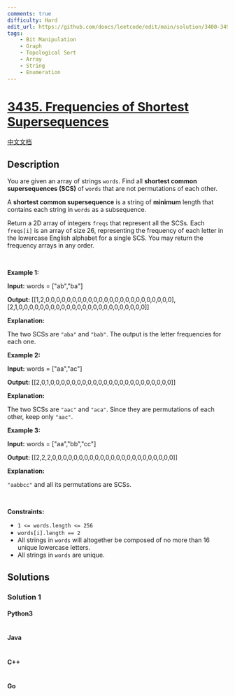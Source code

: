 ```yaml
---
comments: true
difficulty: Hard
edit_url: https://github.com/doocs/leetcode/edit/main/solution/3400-3499/3435.Frequencies%20of%20Shortest%20Supersequences/README_EN.md
tags:
    - Bit Manipulation
    - Graph
    - Topological Sort
    - Array
    - String
    - Enumeration
---
```


<!-- problem:start -->

# [3435. Frequencies of Shortest Supersequences](https://leetcode.com/problems/frequencies-of-shortest-supersequences)

[中文文档](/solution/3400-3499/3435.Frequencies%20of%20Shortest%20Supersequences/README.md)

## Description

<!-- description:start -->

<p>You are given an array of strings <code>words</code>. Find all <strong>shortest common supersequences (SCS)</strong> of <code><font face="monospace">words</font></code> that are not <span data-keyword="permutation-string">permutations</span> of each other.</p>

<p>A <strong>shortest common supersequence</strong> is a string of <strong>minimum</strong> length that contains each string in <code>words</code> as a <span data-keyword="subsequence-string-nonempty">subsequence</span>.</p>

<p>Return a 2D array of integers <code>freqs</code> that represent all the SCSs. Each <code>freqs[i]</code> is an array of size 26, representing the frequency of each letter in the lowercase English alphabet for a single SCS. You may return the frequency arrays in any order.</p>

<p>&nbsp;</p>
<p><strong class="example">Example 1:</strong></p>

<div class="example-block">
<p><strong>Input:</strong> <span class="example-io">words = [&quot;ab&quot;,&quot;ba&quot;]</span></p>

<p><strong>Output: </strong>[[1,2,0,0,0,0,0,0,0,0,0,0,0,0,0,0,0,0,0,0,0,0,0,0,0,0],[2,1,0,0,0,0,0,0,0,0,0,0,0,0,0,0,0,0,0,0,0,0,0,0,0,0]]</p>

<p><strong>Explanation:</strong></p>

<p>The two SCSs are <code>&quot;aba&quot;</code> and <code>&quot;bab&quot;</code>. The output is the letter frequencies for each one.</p>
</div>

<p><strong class="example">Example 2:</strong></p>

<div class="example-block">
<p><strong>Input:</strong> <span class="example-io">words = [&quot;aa&quot;,&quot;ac&quot;]</span></p>

<p><strong>Output: </strong>[[2,0,1,0,0,0,0,0,0,0,0,0,0,0,0,0,0,0,0,0,0,0,0,0,0,0]]</p>

<p><strong>Explanation:</strong></p>

<p>The two SCSs are <code>&quot;aac&quot;</code> and <code>&quot;aca&quot;</code>. Since they are permutations of each other, keep only <code>&quot;aac&quot;</code>.</p>
</div>

<p><strong class="example">Example 3:</strong></p>

<div class="example-block">
<p><strong>Input:</strong> <span class="example-io">words = </span>[&quot;aa&quot;,&quot;bb&quot;,&quot;cc&quot;]</p>

<p><strong>Output: </strong>[[2,2,2,0,0,0,0,0,0,0,0,0,0,0,0,0,0,0,0,0,0,0,0,0,0,0]]</p>

<p><strong>Explanation:</strong></p>

<p><code>&quot;aabbcc&quot;</code> and all its permutations are SCSs.</p>
</div>

<p>&nbsp;</p>
<p><strong>Constraints:</strong></p>

<ul>
	<li><code>1 &lt;= words.length &lt;= 256</code></li>
	<li><code>words[i].length == 2</code></li>
	<li>All strings in <code>words</code> will altogether be composed of no more than 16 unique lowercase letters.</li>
	<li>All strings in <code>words</code> are unique.</li>
</ul>

<!-- description:end -->

## Solutions

<!-- solution:start -->

### Solution 1

<!-- tabs:start -->

#### Python3

```python

```

#### Java

```java

```

#### C++

```cpp

```

#### Go

```go

```

<!-- tabs:end -->

<!-- solution:end -->

<!-- problem:end -->
